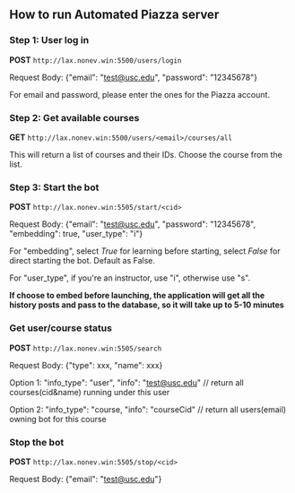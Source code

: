 ## How to run Automated Piazza server

### Step 1: User log in

**POST** `http://lax.nonev.win:5500/users/login`

Request Body: {"email": "test@usc.edu", "password": "12345678"}

For email and password, please enter the ones for the Piazza account.

### Step 2: Get available courses

**GET** `http://lax.nonev.win:5500/users/<email>/courses/all`

This will return a list of courses and their IDs. Choose the course from the list.

### Step 3: Start the bot

**POST** `http://lax.nonev.win:5505/start/<cid>`

Request Body: {"email": "test@usc.edu", "password": "12345678", "embedding": true, "user_type": "i"}

For "embedding", select _True_ for learning before starting, select _False_ for direct starting the bot. Default as False.

For "user_type", if you're an instructor, use "i", otherwise use "s".

**If choose to embed before launching, the application will get all the history posts and pass to the database, so it will take up to 5-10 minutes**

### Get user/course status

**POST** `http://lax.nonev.win:5505/search`

Request Body: {"type": xxx, "name": xxx}

Option 1: "info_type": "user", "info": "test@usc.edu" // return all courses(cid&name) running under this user

Option 2: "info_type": "course, "info": "courseCid" // return all users(email) owning bot for this course

### Stop the bot

**POST** `http://lax.nonev.win:5505/stop/<cid>`

Request Body: {"email": "test@usc.edu"}
